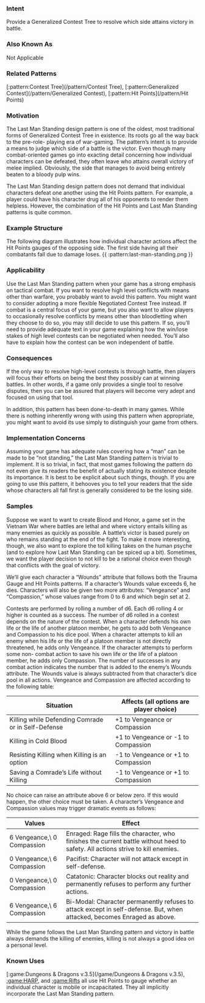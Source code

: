 ### Intent

Provide a Generalized Contest Tree to resolve which side attains victory in battle.

### Also Known As

Not Applicable

### Related Patterns

[:pattern:Contest Tree](/pattern/Contest Tree), [:pattern:Generalized Contest](/pattern/Generalized Contest), [:pattern:Hit Points](/pattern/Hit Points)

### Motivation

The Last Man Standing design pattern is one of the oldest, most traditional forms of
Generalized Contest Tree in existence. Its roots go all the way back to the pre-role-
playing era of war-gaming. The pattern’s intent is to provide a means to judge which
side of a battle is the victor. Even though many combat-oriented games go into
exacting detail concerning how individual characters can be defeated, they often leave
who attains overall victory of melee implied. Obviously, the side that manages to avoid
being entirely beaten to a bloody pulp wins.

The Last Man Standing design pattern does not demand that individual characters defeat
one another using the Hit Points pattern. For example, a player could have his character
drug all of his opponents to render them helpless. However, the combination of the Hit
Points and Last Man Standing patterns is quite common.

### Example Structure

The following diagram illustrates how individual character actions affect the Hit Points
gauges of the opposing side. The first side having all their combatants fall due to
damage loses.
{{ :pattern:last-man-standing.png }}

### Applicability

Use the Last Man Standing pattern when your game has a strong emphasis on tactical
combat. If you want to resolve high level conflicts with means other than warfare, you
probably want to avoid this pattern. You might want to consider adopting a more
flexible Negotiated Contest Tree instead. If combat is a central focus of your game, but
you also want to allow players to occasionally resolve conflicts by means other than
bloodletting when they choose to do so, you may still decide to use this pattern. If so,
you’ll need to provide adequate text in your game explaining how the win/lose stakes of
high level contests can be negotiated when needed. You’ll also have to explain how the
contest can be won independent of battle.

### Consequences

If the only way to resolve high-level contests is through battle, then players will focus
their efforts on being the best they possibly can at winning battles. In other words, if a
game only provides a single tool to resolve disputes, then you can be assured that
players will become very adept and focused on using that tool.

In addition, this pattern has been done-to-death in many games. While there is nothing
inherently wrong with using this pattern when appropriate, you might want to avoid its
use simply to distinguish your game from others.

### Implementation Concerns

Assuming your game has adequate rules covering how a “man” can be made to be “not
standing,” the Last Man Standing pattern is trivial to implement. It is so trivial, in fact,
that most games following the pattern do not even give its readers the benefit of actually
stating its existence despite its importance. It is best to be explicit about such things, though. If you are going to use this pattern, it behooves you to tell your readers that the
side whose characters all fall first is generally considered to be the losing side.

### Samples

Suppose we want to want to create Blood and Honor, a game set in the Vietnam War
where battles are lethal and where victory entails killing as many enemies as quickly as
possible. A battle’s victor is based purely on who remains standing at the end of the
fight. To make it more interesting, though, we also want to explore the toll killing takes
on the human psyche (and to explore how Last Man Standing can be spiced up a bit).
Sometimes, we want the player decision to not kill to be a rational choice even though
that conflicts with the goal of victory.

We’ll give each character a “Wounds” attribute that follows both the Trauma Gauge
and Hit Points patterns. If a character’s Wounds value exceeds 6, he dies. Characters
will also be given two more attributes: “Vengeance” and “Compassion,” whose values
range from 0 to 6 and which begin set at 2.

Contests are performed by rolling a number of d6. Each d6 rolling 4 or higher is
counted as a success. The number of d6 rolled in a contest depends on the nature of the
contest. When a character defends his own life or the life of another platoon member,
he gets to add both Vengeance and Compassion to his dice pool. When a character
attempts to kill an enemy when his life or the life of a platoon member is not directly
threatened, he adds only Vengeance. If the character attempts to perform some non-
combat action to save his own life or the life of a platoon member, he adds only
Compassion. The number of successes in any combat action indicates the number that
is added to the enemy’s Wounds attribute. The Wounds value is always subtracted
from that character’s dice pool in all actions. Vengeance and Compassion are affected
according to the following table:

 | Situation                                          | Affects (all options are player choice) | 
 | ---------                                          | --------------------------------------- | 
 | Killing while Defending Comrade or in Self-Defense | +1 to Vengeance or Compassion           | 
 | Killing in Cold Blood                              | +1 to Vengeance or -1 to Compassion     | 
 | Resisting Killing when Killing is an option        | -1 to Vengeance or +1 to Compassion     | 
 | Saving a Comrade’s Life without Killing          | -1 to Vengeance or +1 to Compassion     | 

No choice can raise an attribute above 6 or below zero. If this would happen, the other
choice must be taken. A character’s Vengeance and Compassion values may trigger
dramatic events as follows:

 | Values                      | Effect                                                                                                                         | 
 | ------                      | ------                                                                                                                         | 
 | 6 Vengeance,\\ 0 Compassion | Enraged: Rage fills the character, who finishes the current battle without heed to safety. All actions strive to kill enemies. | 
 | 0 Vengeance,\\ 6 Compassion | Pacifist: Character will not attack except in self-defense.                                                                    | 
 | 0 Vengeance,\\ 0 Compassion | Catatonic: Character blocks out reality and permanently refuses to perform any further actions.                                | 
 | 6 Vengeance,\\ 6 Compassion | Bi-Modal: Character permanently refuses to attack except in self-defense. But, when attacked, becomes Enraged as above.        | 

While the game follows the Last Man Standing pattern and victory in battle always
demands the killing of enemies, killing is not always a good idea on a personal level.

### Known Uses

[:game:Dungeons & Dragons v.3.5](/game/Dungeons & Dragons v.3.5), [:game:HARP](/game/HARP), and [:game:Rifts](/game/Rifts) all use Hit Points to gauge whether an
individual character is mobile or incapacitated. They all implicitly incorporate the Last
Man Standing pattern.

